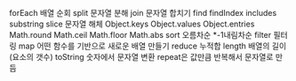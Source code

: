 <p>forEach 배열 순회
split 문자열 분해
join 문자열 합치기
find
findIndex
includes
substring
slice 문자열 해체
Object.keys
Object.values
Object.entries
Math.round
Math.ceil
Math.floor
Math.abs 
sort 오름차순 *-1내림차순
filter 필터링
map 어떤 함수를 기반으로 새로운 배열 만들기
reduce 누적합
length 배열의 길이(요소의 갯수)
toString 숫자에서 문자열 변환
repeat은 값만큼 반복해서 문자열로 만듬</p>